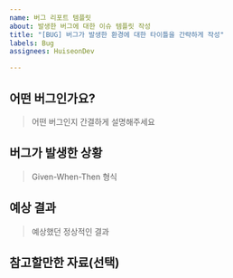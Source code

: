 ```yaml
---
name: 버그 리포트 템플릿
about: 발생한 버그에 대한 이슈 템플릿 작성
title: "[BUG] 버그가 발생한 환경에 대한 타이틀을 간략하게 작성"
labels: Bug
assignees: HuiseonDev

---
```


## 어떤 버그인가요?

> 어떤 버그인지 간결하게 설명해주세요

## 버그가 발생한 상황

> Given-When-Then 형식

## 예상 결과

> 예상했던 정상적인 결과

## 참고할만한 자료(선택)
